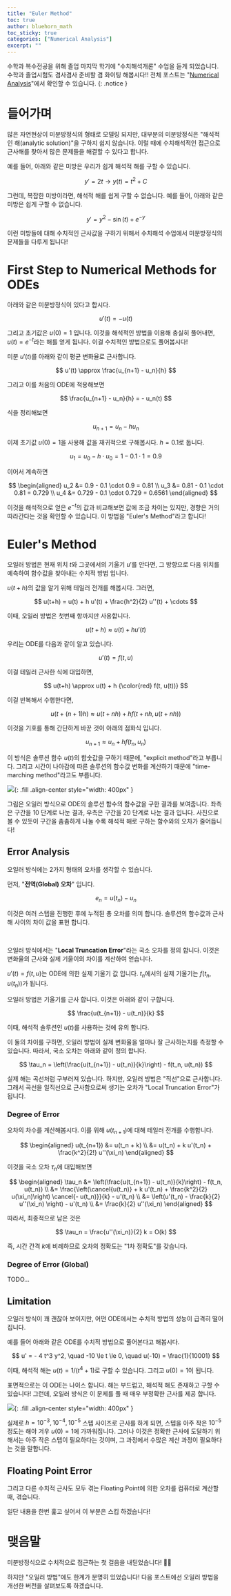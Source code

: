 ```yaml
---
title: "Euler Method"
toc: true
author: bluehorn_math
toc_sticky: true
categories: ["Numerical Analysis"]
excerpt: ""
---
```


수학과 복수전공을 위해 졸업 마지막 학기에 "수치해석개론" 수업을 듣게 되었습니다. 수학과 졸업시험도 겸사겸사 준비할 겸 화이팅 해봅시다!! 전체 포스트는 "[Numerical Analysis](/categories/numerical-analysis)"에서 확인할 수 있습니다.
{: .notice }

# 들어가며

많은 자연현상이 미분방정식의 형태로 모델링 되지만, 대부분의 미분방정식은 "해석적인 해(analytic solution)"을 구하지 쉽지 않습니다. 이럴 때에 수치해석적인 접근으로 근사해를 찾아서 많은 문제들을 해결할 수 있다고 합니다.

예를 들어, 아래와 같은 미방은 우리가 쉽게 해석적 해를 구할 수 있습니다.

$$
y' = 2t \rightarrow y(t) = t^2 + C
$$

그런데, 복잡한 미방이라면, 해석적 해를 쉽게 구할 수 없습니다. 예를 들어, 아래와 같은 미방은 쉽게 구할 수 없습니다.

$$
y' = y^2 - \sin (t) + e^{-y}
$$

이런 미방들에 대해 수치적인 근사값을 구하기 위해서 수치해석 수업에서 미분방정식의 문제들을 다루게 됩니다!

# First Step to Numerical Methods for ODEs

아래와 같은 미분방정식이 있다고 합시다.

$$
u'(t) = - u(t)
$$

그리고 초기값은 $u(0) = 1$ 입니다. 이것을 해석적인 방법을 이용해 충실히 풀어내면, $u(t) = e^{-t}$라는 해를 얻게 됩니다. 이걸 수치적인 방법으로도 풀어봅시다!

미분 $u'(t)$를 아래와 같이 평균 변화율로 근사합니다.

$$
u'(t) \approx \frac{u_{n+1} - u_n}{h}
$$

그리고 이를 처음의 ODE에 적용해보면

$$
\frac{u_{n+1} - u_n}{h} = - u_n(t)
$$

식을 정리해보면

$$
u_{n+1} = u_n - h u_n
$$

이제 초기값 $u(0) = 1$을 사용해 값을 재귀적으로 구해봅시다. $h = 0.1$로 둡니다.

$$
u_1 = u_0 - h \cdot u_0 = 1 - 0.1 \cdot 1 = 0.9
$$

이어서 계속하면

$$
\begin{aligned}
u_2 &= 0.9 - 0.1 \cdot 0.9 = 0.81 \\
u_3 &= 0.81 - 0.1 \cdot 0.81 = 0.729 \\
u_4 &= 0.729 - 0.1 \cdot 0.729 = 0.6561
\end{aligned}
$$

이것을 해석적으로 얻은 $e^{-t}$의 값과 비교해보면 값에 조금 차이는 있지만, 경향은 거의 따라간다는 것을 확인할 수 있습니다. 이 방법을 "Euler's Method"라고 합니다!

# Euler's Method

오일러 방법은 현재 위치 $t$와 그곳에서의 기울기 $u'$를 안다면, 그 방향으로 다음 위치를 예측하여 함수값을 찾아내는 수치적 방법 입니다.

$u(t+h)$의 값을 알기 위해 테일러 전개를 해봅시다. 그러면,

$$
u(t+h) = u(t) + h u'(t) + \frac{h^2}{2} u''(t) + \cdots
$$

이때, 오일러 방법은 첫번째 항까지만 사용합니다.

$$
u(t+h) \approx u(t) + h u'(t)
$$

우리는 ODE를 다음과 같이 알고 있습니다.

$$
u'(t) = f(t, u)
$$

이걸 테일러 근사한 식에 대입하면,

$$
u(t+h) \approx u(t) + h {\color{red} f(t, u(t))}
$$

이걸 반복해서 수행한다면,

$$
u(t + (n+1)h) \approx u(t + nh) + h f(t + nh, u(t+nh))
$$

이것을 기호를 통해 간단하게 바꾼 것이 아래의 점화식 입니다.

$$
u_{n+1} \approx u_n + h f(t_n, u_n)
$$

이 방식은 솔루션 함수 $u(t)$의 함숫값을 구하기 때문에, "explicit method"라고 부릅니다. 그리고 시간이 나아감에 따른 솔루션의 함수값 변화를 계산하기 때문에 "time-marching method"라고도 부릅니다.

![](/images/mathematics/numerical-analysis/euler-method.png){: .fill .align-center style="width: 400px" }

그림은 오일러 방식으로 ODE의 솔루션 함수의 함수값을 구한 결과를 보여줍니다. 좌측은 구간을 10 단계로 나눈 결과, 우측은 구간을 20 단계로 나눈 결과 입니다. 사진으로 볼 수 있듯이 구간을 촘촘하게 나눌 수록 해석적 해로 구하는 함수와의 오차가 줄어듭니다!


## Error Analysis

오일러 방식에는 2가지 형태의 오차를 생각할 수 있습니다.

먼저, "**전역(Global) 오차**" 입니다.

$$
e_n = u(t_n) - u_n
$$

이것은 여러 스텝을 진행한 후에 누적된 총 오차를 의미 합니다. 솔루션의 함수값과 근사해 사이의 차이 값을 표현 합니다.

<br/>

오일러 방식에서는 "**Local Truncation Error**"라는 국소 오차를 정의 합니다. 이것은 변화율의 근사와 실제 기울이의 차이를 계산하여 얻습니다.

$u'(t) = f(t, u)$는 ODE에 의한 실제 기울기 값 입니다. $t_n$에서의 실제 기울기는 $f(t_n, u(t_n))$가 됩니다.

오일러 방법은 기울기를 근사 합니다. 이것은 아래와 같이 구합니다.

$$
\frac{u(t_{n+1}) - u(t_n)}{k}
$$

이때, 해석적 솔루션인 $u(t)$를 사용하는 것에 유의 합니다.

이 둘의 차이를 구하면, 오일러 방법이 실제 변화율을 얼마나 잘 근사하는지를 측정할 수 있습니다. 따라서, 국소 오차는 아래와 같이 정의 합니다.

$$
\tau_n = \left(\frac{u(t_{n+1}) - u(t_n)}{k}\right) - f(t_n, u(t_n))
$$

실제 해는 곡선처럼 구부러져 있습니다. 하지만, 오일러 방법은 "직선"으로 근사합니다. 그래서 곡선을 일직선으로 근사함으로써 생기는 오차가 "Local Truncation Error"가 됩니다.

### Degree of Error

오차의 차수를 계산해봅시다. 이를 위해 $u(t_{n+1})$에 대해 테일러 전개를 수행합니다.

$$
\begin{aligned}
u(t_{n+1})
&= u(t_n + k) \\
&= u(t_n) + k u'(t_n) + \frac{k^2}{2!} u''(\xi_n)
\end{aligned}
$$

이것을 국소 오차 $\tau_n$에 대입해보면

$$
\begin{aligned}
\tau_n
&= \left(\frac{u(t_{n+1}) - u(t_n)}{k}\right) - f(t_n, u(t_n)) \\
&= \frac{\left(\cancel{u(t_n)} + k u'(t_n) + \frac{k^2}{2} u(\xi_n)\right) \cancel{- u(t_n)}}{k} - u'(t_n) \\
&= \left(u'(t_n) - \frac{k}{2} u''(\xi_n) \right) - u'(t_n) \\
&= \frac{k}{2} u''(\xi_n)
\end{aligned}
$$

따라서, 최종적으로 남은 것은

$$
\tau_n = \frac{u''(\xi_n)}{2} k = O(k)
$$

즉, 시간 간격 $k$에 비례하므로 오차의 정확도는 "1차 정확도"를 갖습니다.

### Degree of Error (Global)

TODO...

## Limitation

오일러 방식이 꽤 괜찮아 보이지만, 어떤 ODE에서는 수치적 방법의 성능이 급격히 떨어집니다.

예를 들어 아래와 같은 ODE를 수치적 방법으로 풀어본다고 해봅시다.

$$
u' = - 4 t^3 y^2, \quad -10 \le t \le 0, \quad u(-10) = \frac{1}{10001}
$$

이때, 해석적 해는 $u(t) = 1 / (t^4 + 1)$로 구할 수 있습니다. 그리고 $u(0) = 1$이 됩니다.

표면적으로는 이 ODE는 나이스 합니다. 해는 부드럽고, 해석적 해도 존재하고 구할 수 있습니다! 그런데, 오일러 방식은 이 문제를 풀 때 매우 부정확한 근사를 제공 합니다.

![](/images/mathematics/numerical-analysis/euler-method-limitation.png){: .fill .align-center style="width: 400px" }

실제로 $h = 10^{-3}, 10^{-4}, 10^{-5}$ 스텝 사이즈로 근사를 하게 되면, 스텝을 아주 작은 $10^{-5}$ 정도는 해야 겨우 $u(0) = 1$에 가까워집니다.
그러나 이것은 정확한 근사에 도달하기 위해서는 아주 작은 스텝이 필요하다는 것이며, 그 과정에서 수많은 계산 과정이 필요하다는 것을 말합니다.

## Floating Point Error

그리고 다른 수치적 근사도 모두 겪는 Floating Point에 의한 오차를 컴퓨터로 계산할 때, 겪습니다.

일단 내용을 한번 훑고 싶어서 이 부분은 스킵 하겠습니다!



# 맺음말

미분방정식으로 수치적으로 접근하는 첫 걸음을 내딛었습니다! 🧑‍🚀

하지만 "오일러 방법"에도 한계가 분명히 있었습니다! 다음 포스트에선 오일러 방법을 개선한 버전을 살펴보도록 하겠습니다.

